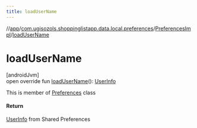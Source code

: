 ```yaml
---
title: loadUserName
---
```

//[app](../../../index.html)/[com.ugisozols.shoppinglistapp.data.local.preferences](../index.html)/[PreferencesImpl](index.html)/[loadUserName](load-user-name.html)



# loadUserName



[androidJvm]\
open override fun [loadUserName](load-user-name.html)(): [UserInfo](../../com.ugisozols.shoppinglistapp.domain.models/-user-info/index.html)



This is member of [Preferences](../../com.ugisozols.shoppinglistapp.domain.preferences/-preferences/index.html) class



#### Return



[UserInfo](../../com.ugisozols.shoppinglistapp.domain.models/-user-info/index.html) from Shared Preferences




